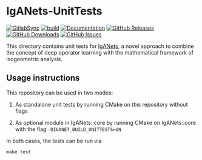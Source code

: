# IgANets-UnitTests

[![GitlabSync](https://github.com/IgANets/iganet-unittests/actions/workflows/gitlab-sync.yml/badge.svg)](https://github.com/IgANets/iganet-unittests/actions/workflows/gitlab-sync.yml)
[![build](https://github.com/IgANets/iganet-unittests/actions/workflows/cmake-multi-platform.yml/badge.svg)](https://github.com/IgANets/iganet-unittests/actions/workflows/cmake-multi-platform.yml)
[![Documentation](https://img.shields.io/badge/docs-mkdocs-blue.svg)](https://iganets.github.io/iganet/)
[![GitHub Releases](https://img.shields.io/github/release/iganets/iganet-unittests.svg)](https://github.com/iganets/iganet-unittests/releases)
[![GitHub Downloads](https://img.shields.io/github/downloads/iganets/iganet-unittests/total)](https://github.com/iganets/iganet-unittests/releases)
[![GitHub Issues](https://img.shields.io/github/issues/iganets/iganet-unittests.svg)](https://github.com/iganets/iganet-unittests/issues)

This directory contains unit tests for [IgANets](https://github.com/iganets/iganet), a novel approach to combine the concept of deep operator learning with the mathematical framework of isogeometric analysis.

## Usage instructions

This repository can be used in two modes:

1. As standalone unit tests by running CMake on _this_ repository without flags

2. As optional module in IgANets::core by running CMake on IgANets::core with the flag `-DIGANET_BUILD_UNITTESTS=ON`

In both cases, the tests can be run via
```shell
make test
```

